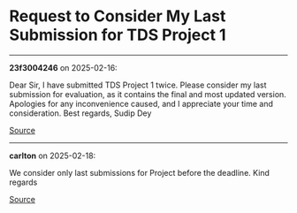 # Request to Consider My Last Submission for TDS Project 1


---

**23f3004246** on 2025-02-16:

Dear Sir,
I have submitted TDS Project 1 twice. Please consider my last submission for evaluation, as it contains the final and most updated version.
Apologies for any inconvenience caused, and I appreciate your time and consideration.
Best regards,
Sudip Dey

[Source](https://discourse.onlinedegree.iitm.ac.in/t/request-to-consider-my-last-submission-for-tds-project-1/167410/1)

---

**carlton** on 2025-02-18:

We consider only last submissions for Project before the deadline.
Kind regards

[Source](https://discourse.onlinedegree.iitm.ac.in/t/request-to-consider-my-last-submission-for-tds-project-1/167410/2)